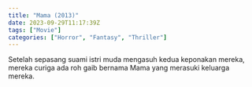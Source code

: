 ```yaml
---
title: "Mama (2013)"
date: 2023-09-29T11:17:39Z
tags: ["Movie"]
categories: ["Horror", "Fantasy", "Thriller"]
---
```


Setelah sepasang suami istri muda mengasuh kedua keponakan mereka, mereka curiga ada roh gaib bernama Mama yang merasuki keluarga mereka.

<mux-player stream-type="on-demand"
  src="https://kp3d-my.sharepoint.com/personal/ryoo_kp3d_onmicrosoft_com/_layouts/15/download.aspx?share=ETWHf9PVdNBOtuSe76CSB_oBbg9_gJSJtSjwQfLqHpFuiQ" metadata-video-title="Mama (2013)" prefer-playback="mse" controls>
  </mux-player>
  
  
  <script src="https://cdn.jsdelivr.net/npm/@mux/mux-player"></script>
  
 <script id="hJKA01NfylSMzB9eeaVvnaFCyjVjiXUqO2KXunQYNIek" type="application/ld+json">
 {
  "@context": "https://schema.org/",
  "@type": "VideoObject",
  "name": "Mama (2013)",
  "contentUrl": "https://stream.mux.com/hJKA01NfylSMzB9eeaVvnaFCyjVjiXUqO2KXunQYNIek.m3u8",
  "thumbnailUrl": "https://www.themoviedb.org/t/p/original/knvCsevnktNvt04UhcOn243gwaB.jpg?width=314&fit_mode=preserve&time=25",
  "uploadDate": "2023-09-29T11:17:39Z",
}

</script>